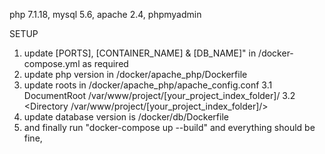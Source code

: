 php 7.1.18, mysql 5.6, apache 2.4, phpmyadmin

SETUP
1.  update [PORTS], [CONTAINER_NAME] & [DB_NAME]" in /docker-compose.yml as required
2.  update php version in /docker/apache_php/Dockerfile
3.  update roots in /docker/apache_php/apache_config.conf
3.1 DocumentRoot /var/www/project/[your_project_index_folder]/
3.2 <Directory /var/www/project/[your_project_index_folder]/>
4.  update database version is /docker/db/Dockerfile
5. and finally run "docker-compose up --build"
and everything should be fine,
